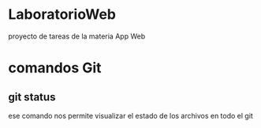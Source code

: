 # LaboratorioWeb
proyecto de tareas de la materia App Web

# comandos Git
## git status
ese comando nos permite visualizar el estado de los archivos en todo el git

